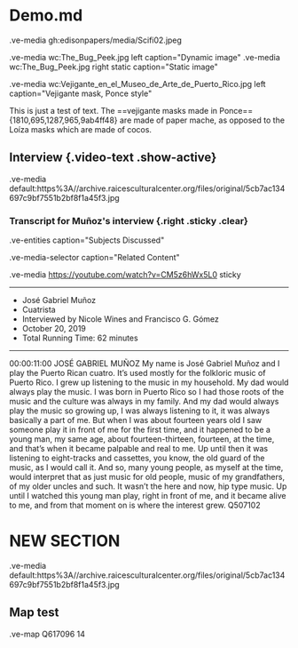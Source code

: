 # Demo.md

.ve-media gh:edisonpapers/media/Scifi02.jpeg


.ve-media wc:The_Bug_Peek.jpg left caption="Dynamic image"
.ve-media wc:The_Bug_Peek.jpg right static caption="Static image"

.ve-media wc:Vejigante_en_el_Museo_de_Arte_de_Puerto_Rico.jpg  left caption="Vejigante mask, Ponce style"

This is just a test of text. The ==vejigante masks made in Ponce=={1810,695,1287,965,9ab4ff48} are made of paper mache, as opposed to the Loíza masks which are made of cocos. 



## Interview {.video-text .show-active}

.ve-media default:https%3A//archive.raicesculturalcenter.org/files/original/5cb7ac134697c9bf7551b2bf8f1a45f3.jpg

### Transcript for Muñoz's interview {.right .sticky .clear}

.ve-entities caption="Subjects Discussed"

.ve-media-selector caption="Related Content"

.ve-media https://youtube.com/watch?v=CM5z6hWx5L0 sticky

----
- José Gabriel Muñoz
- Cuatrista
- Interviewed by Nicole Wines and Francisco G. Gómez
- October 20, 2019
- Total Running Time: 62 minutes
----

00:00:11:00	JOSÉ GABRIEL MUÑOZ
My name is José Gabriel Muñoz and I play the Puerto Rican cuatro. It’s used mostly for the folkloric music of Puerto Rico. I grew up listening to the music in my household. My dad would always play the music. I was born in Puerto Rico so I had those roots of the music and the culture was always in my family. And my dad would always play the music so growing up, I was always listening to it, it was always basically a part of me. But when I was about fourteen years old I saw someone play it in front of me for the first time, and it happened to be a young man, my same age, about fourteen-thirteen, fourteen, at the time, and that’s when it became palpable and real to me. Up until then it was listening to eight-tracks and cassettes, you know, the old guard of the music, as I would call it. And so, many young people, as myself at the time, would interpret that as just music for old people, music of my grandfathers, of my older uncles and such. It wasn’t the here and now, hip type music. Up until I watched this young man play, right in front of me, and it became alive to me, and from that moment on is where the interest grew.
Q507102

# NEW SECTION

.ve-media default:https%3A//archive.raicesculturalcenter.org/files/original/5cb7ac134697c9bf7551b2bf8f1a45f3.jpg

## Map test

.ve-map Q617096 14